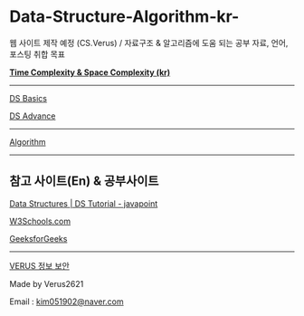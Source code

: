 # Data-Structure-Algorithm-kr-
웹 사이트 제작 예정 (CS.Verus) / 자료구조 &amp; 알고리즘에 도움 되는 공부 자료, 언어, 포스팅 취합 목표

[**Time Complexity & Space Complexity (kr)**](https://www.notion.so/Time-Complexity-Space-Complexity-kr-10510fc1a636802d8f5ee52e90c93bde?pvs=21)

---

[DS Basics](https://www.notion.so/DS-Basics-4aa2be9673ce4666b7dbc2b7fdd6ba82?pvs=21)

[DS Advance](https://www.notion.so/DS-Advance-c0e935bf114f4fc78bdf3a6b8832a38d?pvs=21)

---

[Algorithm](https://www.notion.so/Algorithm-f588f0a9f3ba4c79ba3e77df847b532f?pvs=21)

---

## 참고 사이트(En) & 공부사이트

[Data Structures | DS Tutorial - javapoint](https://www.javatpoint.com/data-structure-tutorial)

[W3Schools.com](https://www.w3schools.com/dsa/dsa_intro.php)

[GeeksforGeeks](https://www.geeksforgeeks.org/learn-data-structures-and-algorithms-dsa-tutorial/)

---

[VERUS 정보 보안](https://blog.naver.com/revrow2621)

Made by Verus2621

Email : kim051902@naver.com
